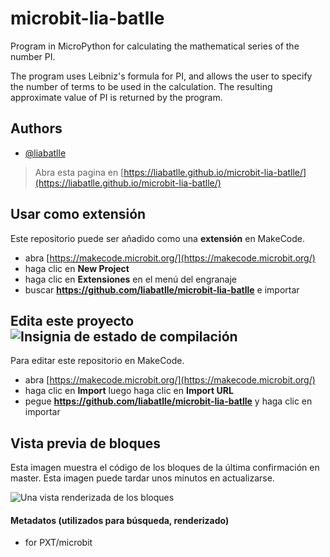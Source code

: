 # microbit-lia-batlle

Program in MicroPython for calculating the mathematical series of the number PI.

The program uses Leibniz's formula for PI, and allows the user to specify the number of terms to be used in the calculation. The resulting approximate value of PI is returned by the program.

## Authors

- [@liabatlle](https://github.com/liabatlle)


> Abra esta pagina en [https://liabatlle.github.io/microbit-lia-batlle/](https://liabatlle.github.io/microbit-lia-batlle/)

## Usar como extensión

Este repositorio puede ser añadido como una **extensión** en MakeCode.

* abra [https://makecode.microbit.org/](https://makecode.microbit.org/)
* haga clic en **New Project**
* haga clic en **Extensiones** en el menú del engranaje
* buscar **https://github.com/liabatlle/microbit-lia-batlle** e importar

## Edita este proyecto ![Insignia de estado de compilación](https://github.com/liabatlle/microbit-lia-batlle/workflows/MakeCode/badge.svg)

Para editar este repositorio en MakeCode.

* abra [https://makecode.microbit.org/](https://makecode.microbit.org/)
* haga clic en **Import** luego haga clic en **Import URL**
* pegue **https://github.com/liabatlle/microbit-lia-batlle** y haga clic en importar

## Vista previa de bloques

Esta imagen muestra el código de los bloques de la última confirmación en master.
Esta imagen puede tardar unos minutos en actualizarse.

![Una vista renderizada de los bloques](https://github.com/liabatlle/microbit-lia-batlle/raw/master/.github/makecode/blocks.png)

#### Metadatos (utilizados para búsqueda, renderizado)

* for PXT/microbit
<script src="https://makecode.com/gh-pages-embed.js"></script><script>makeCodeRender("{{ site.makecode.home_url }}", "{{ site.github.owner_name }}/{{ site.github.repository_name }}");</script>

